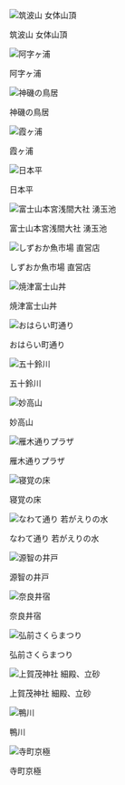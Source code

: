 ![筑波山 女体山頂](album/tsukuba.jpeg)

筑波山 女体山頂

![阿字ヶ浦](album/ajigaura.jpeg)

阿字ヶ浦

![神磯の鳥居](album/kamiisonotorii.jpeg)

神磯の鳥居

![霞ヶ浦](album/kasumigaura.jpeg)

霞ヶ浦

![日本平](album/nihondaira.jpeg)

日本平

![富士山本宮浅間大社 湧玉池](album/wakutamaike.jpg)

富士山本宮浅間大社 湧玉池

![しずおか魚市場 直営店](album/shizuokauoichiba.jpg)

しずおか魚市場 直営店

![焼津富士山丼](album/yaizu.jpeg)

焼津富士山丼

![おはらい町通り](album/oharaimachidori.jpg)

おはらい町通り

![五十鈴川](album/isuzuriver.jpg)

五十鈴川

![妙高山](album/myokozan.jpg)

妙高山

![雁木通りプラザ](album/gangidoriplaza.jpeg)

雁木通りプラザ

![寝覚の床](album/nezamenotoko.jpg)

寝覚の床

![なわて通り 若がえりの水](album/wakagaeri_water.jpg)

なわて通り 若がえりの水

![源智の井戸](album/genchi_well.jpg)

源智の井戸

![奈良井宿](album/naraijuku.jpg)

奈良井宿

![弘前さくらまつり](album/hirosakisakurafest.jpeg)

弘前さくらまつり

![上賀茂神社 細殿、立砂](album/kamigamoshrine.jpg)

上賀茂神社 細殿、立砂

![鴨川](album/kamogawa.jpg)

鴨川

![寺町京極](album/teramachikyogoku.jpg)

寺町京極
